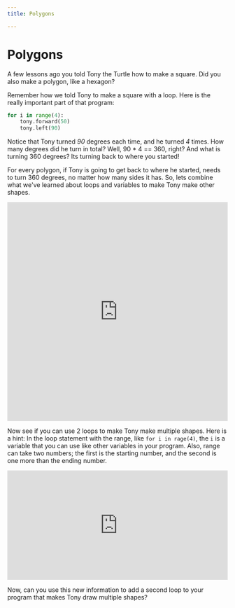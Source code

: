 ```yaml
---
title: Polygons

---
```



# Polygons

A few lessons ago you told Tony the Turtle how to make a square. Did you also
make a polygon, like a hexagon?


Remember how we told Tony to make a square with a loop. Here is the really
important part of that program: 

```python
for i in range(4):
    tony.forward(50)
    tony.left(90)

```

Notice that Tony turned *90* degrees each time, and he turned *4* times. How
many degrees did he turn in total? Well, 90 * 4 == 360, right? And what is
turning 360 degrees? Its turning back to where you started!

For every polygon, if Tony is going to get back to where he started,  needs to
turn 360 degrees, no matter how many sides it has. So, lets combine what we've learned
about loops and variables to make Tony make other shapes. 


<iframe width="100%" height="500" src="https://trinket.io/tools/1.0/jekyll/embed/python#code=import%20turtle%20as%20turtle%0A%0Awindow%20%3D%20turtle.Screen%28%29%0Awindow.bgcolor%28%27white%27%29%0Atony%20%3D%20turtle.Turtle%28%29%0A%0A%23%20Make%20a%20new%20variable%20for%20the%20number%20of%20sides%0A%23%20of%20the%20shape%0A%0Asides%20%3D%20%23%20Put%20in%20a%20number%0A%0Adistance%20%3D%2050%20%23%20you%20can%20change%20how%20far%20Tony%20goes%0A%0A%23%20Put%20the%20number%20of%20sides%20into%20the%0A%23%20range%20statement%0Afor%20i%20in%20range%28%29%3A%0A%20%20%20%20%23%20How%20many%20degrees%20does%20tony%20have%20to%20turn%3F%0A%20%20%20%20%23%20Remember%20that%20degrees%20%2A%20sides%20%3D%20360.%20Also%0A%20%20%20%20%23%20remember%20that%20division%20uses%20%22/%22%22%0A%20%20%20%20degrees%20%3D%20%20%23%20Write%20an%20equation%0A%20%20%20%20tony.forward%28distance%29%0A%20%20%20%20tony.left%28degrees%29" frameborder="0" marginwidth="0" marginheight="0" allowfullscreen></iframe>


Now see if you can use 2 loops to make Tony make multiple shapes. Here is a
hint: In the loop statement with the range, like `for i in rage(4)`, the `i`
is a variable that you can use like other variables in your program. Also,
range can take two numbers; the first is the starting number, and the second
is one more than the ending number.

<iframe width="100%" height="250" src="https://trinket.io/tools/1.0/jekyll/embed/python#code=for%20i%20in%20range%284%2C%207%29%3A%0A%20%20%20%20print%28i%29" frameborder="0" marginwidth="0" marginheight="0" allowfullscreen></iframe>


Now, can you use this new information to add a second loop to your program
that makes Tony draw multiple shapes?
